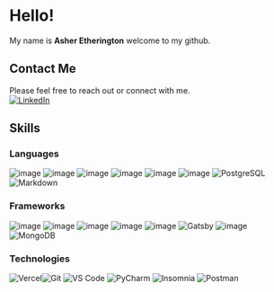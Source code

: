# Hello!
My name is **Asher Etherington** welcome to my github.

## Contact Me
Please feel free to reach out or connect with me.   
[![LinkedIn](https://img.shields.io/badge/LinkedIn-0A66C2?style=for-the-badge&logo=linkedin&logoColor=white)](http://www.linkedin.com/in/asher-etherington-a7a75a269)


## Skills 

### Languages 

![image](https://github.com/user-attachments/assets/b751eeb9-e0db-4770-bdb2-d21b8eb15a66) ![image](https://github.com/user-attachments/assets/64313a41-ff3d-4567-9920-36dcc5077b4a) ![image](https://github.com/user-attachments/assets/b06724d9-1897-432d-994c-d35137308532) ![image](https://github.com/user-attachments/assets/e9f5e937-e892-4982-9c8f-7047a6db0012) ![image](https://github.com/user-attachments/assets/4e438950-eb00-465a-8e82-6f818c381a1e) ![image](https://github.com/user-attachments/assets/2c148c9f-0e6c-44de-9382-ac32f6229d7f)
![PostgreSQL](https://img.shields.io/badge/PostgreSQL-4169E1?style=for-the-badge&logo=postgresql&logoColor=white) ![Markdown](https://img.shields.io/badge/Markdown-000000?style=for-the-badge&logo=markdown&logoColor=white)

### Frameworks

![image](https://github.com/user-attachments/assets/88138be6-3d17-487b-b1b3-31c1a489c920) ![image](https://github.com/user-attachments/assets/c36e3e5f-94a6-47cd-aa28-0c28146e16d3) ![image](https://github.com/user-attachments/assets/12b0adc9-a5bf-44e5-bb74-ca5d7d4a0fb7) ![image](https://github.com/user-attachments/assets/c060b6cc-3bdd-4b08-8313-44733839cbd9) ![image](https://github.com/user-attachments/assets/198aab17-8cd2-4675-a500-f3d52d20ce2d) ![Gatsby](https://img.shields.io/badge/Gatsby-663399?style=for-the-badge&logo=gatsby&logoColor=white) ![image](https://github.com/user-attachments/assets/7234997b-4e26-4283-a1ae-bee8d103b6d5) ![MongoDB](https://img.shields.io/badge/MongoDB-47A248?style=for-the-badge&logo=mongodb&logoColor=white) 

### Technologies

![Vercel](https://img.shields.io/badge/Vercel-000000?style=for-the-badge&logo=vercel&logoColor=white)![Git](https://img.shields.io/badge/Git-F05032?style=for-the-badge&logo=git&logoColor=white) ![VS Code](https://img.shields.io/badge/VS%20Code-007ACC?style=for-the-badge&logo=visual-studio-code&logoColor=white) ![PyCharm](https://img.shields.io/badge/PyCharm-000000?style=for-the-badge&logo=pycharm&logoColor=white) ![Insomnia](https://img.shields.io/badge/Insomnia-4000BF?style=for-the-badge&logo=insomnia&logoColor=white) ![Postman](https://img.shields.io/badge/Postman-FF6C37?style=for-the-badge&logo=postman&logoColor=white)
